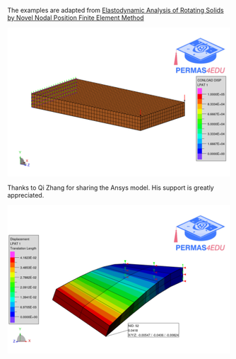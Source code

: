 The examples are adapted from [Elastodynamic Analysis of Rotating Solids by Novel Nodal Position Finite Element Method](https://doi.org/10.1016/j.euromechsol.2024.105478)

![cantilever](cantilevered_rectangular_beam.png)

Thanks to Qi Zhang for sharing the Ansys model. His support is greatly appreciated.

![twisted blade](twistblade_statics.png)
